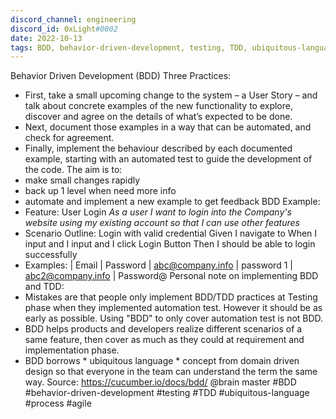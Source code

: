 ```yaml
---
discord_channel: engineering
discord_id: 0xLight#0002
date: 2022-10-13
tags: BDD, behavior-driven-development, testing, TDD, ubiquitous-language, process, agile
---
```


Behavior Driven Development (BDD) Three Practices:
- First, take a small upcoming change to the system – a User Story – and talk about concrete examples of the new functionality to explore, discover and agree on the details of what’s expected to be done.
- Next, document those examples in a way that can be automated, and check for agreement.
- Finally, implement the behaviour described by each documented example, starting with an automated test to guide the development of the code.
The aim is to: 
- make small changes rapidly
- back up 1 level when need more info
- automate and implement a new example to get feedback
BDD Example:
- Feature: User Login
*As a user I want to login into the Company's website using my existing account so that I can use other features*
- Scenario Outline: Login with valid credential
Given I navigate to <Company Login Page>
When I input <Username>
and I input <Password>
and I click Login Button
Then I should be able to login successfully
- Examples:
| Email | Password
| abc@company.info | password 1
| abc2@company.info | Password@
Personal note on implementing BDD and TDD:
- Mistakes are that people only implement BDD/TDD practices at Testing phase when they implemented automation test. However it should be as early as possible. Using "BDD" to only cover automation test is not BDD.
- BDD helps products and developers realize different scenarios of a same feature, then cover as much as they could at requirement and implementation phase.
- BDD borrows * ubiquitous language * concept from domain driven design so that everyone in the team can understand the term the same way.
Source: https://cucumber.io/docs/bdd/
@brain master 
#BDD #behavior-driven-development #testing #TDD #ubiquitous-language #process #agile